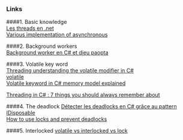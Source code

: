### Links

####1. Basic knowledge  
[Les threads en .net](https://openclassrooms.com/courses/les-threads-en-net)  
[Various implementation of asynchronous](http://blog.stephencleary.com/2010/08/various-implementations-of-asynchronous.html)


####2. Background workers  
[Background worker en C# et dieu paopta](https://istacee.wordpress.com/2011/02/22/background-worker-en-c-et-dieu-papota/)


####3. Volatile key word  
[Threading understanding the volatile modifier in C#](http://theburningmonk.com/2010/03/threading-understanding-the-volatile-modifier-in-csharp/)  
[volatile](https://www.dotnetperls.com/volatile)  
[Volatile keyword in C# memory model explained](http://igoro.com/archive/volatile-keyword-in-c-memory-model-explained/)  



[Threading in C# : 7 things you should always remember about](http://blog.goyello.com/2014/01/21/threading-in-c-7-things-you-should-always-remember-about/) 


####4. The deadlock
[Détecter les deadlocks en C# grâce au pattern IDisposable](http://blog.infine.com/detecter-les-deadlocks-en-c-net-grace-au-pattern-idisposable-427)  
[How to use locks and prevent deadlocks](https://blogs.msdn.microsoft.com/mohamedg/2010/01/29/how-to-use-locks-and-prevent-deadlocks/)


####5. Interlocked
[volatile vs interlocked vs lock](http://stackoverflow.com/questions/154551/volatile-vs-interlocked-vs-lock)
